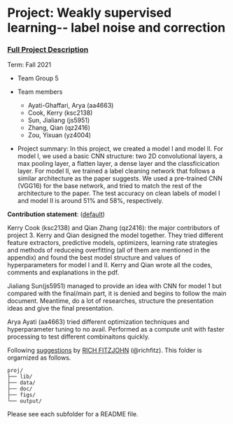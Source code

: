 # Project: Weakly supervised learning-- label noise and correction


### [Full Project Description](doc/project3_desc.md)

Term: Fall 2021

+ Team Group 5
+ Team members
	+ Ayati-Ghaffari, Arya (aa4663)
	+ Cook, Kerry (ksc2138)
	+ Sun, Jialiang (js5951)
	+ Zhang, Qian (qz2416)
	+ Zou, Yixuan (yz4004)

+ Project summary: In this project, we created a model I and model II. For model I, we used a basic CNN structure: two 2D convolutional layers, a max pooling layer, a flatten layer, a dense layer and the classficication layer. For model II, we trained a label cleaning network that follows a similar architecture as the paper suggests. We used a pre-trained CNN (VGG16) for the base network, and tried to match the rest of the architecture to the paper. The test accuracy on clean labels of model I and model II is around 51% and 58%, respectively.
	
**Contribution statement**: ([default](doc/a_note_on_contributions.md)) 

Kerry Cook (ksc2138) and Qian Zhang (qz2416): the major contributors of project 3. Kerry and Qian designed the model together. They tried different feature extractors, predictive models, optimizers, learning rate strategies and methods of reduceing overfitting (all of them are mentioned in the appendix) and found the best model structure and values of hyperparameters for model I and II. Kerry and Qian wrote all the codes, comments and explanations in the pdf.

Jialiang Sun(js5951) managed to provide an idea with CNN for model 1 but compared with the final/main part,  it is denied and begins to follow the main document. Meantime, do a lot of researches, structure the presentation ideas and give the final presentation.

Arya Ayati (aa4663) tried different optimization techniques and hyperparameter tuning to no avail. Performed as a compute unit with faster processing to test different combinaitons quickly.

Following [suggestions](http://nicercode.github.io/blog/2013-04-05-projects/) by [RICH FITZJOHN](http://nicercode.github.io/about/#Team) (@richfitz). This folder is orgarnized as follows.

```
proj/
├── lib/
├── data/
├── doc/
├── figs/
└── output/
```

Please see each subfolder for a README file.
